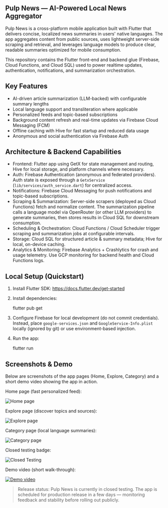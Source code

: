 
## Pulp News — AI-Powered Local News Aggregator

Pulp News is a cross-platform mobile application built with Flutter that delivers concise, localized news summaries in users' native languages. The app aggregates content from public sources, uses lightweight server-side scraping and retrieval, and leverages language models to produce clear, readable summaries optimized for mobile consumption.

This repository contains the Flutter front-end and backend glue (Firebase, Cloud Functions, and Cloud SQL) used to power realtime updates, authentication, notifications, and summarization orchestration.

## Key Features

- AI-driven article summarization (LLM-backed) with configurable summary lengths
- Local language support and transliteration where applicable
- Personalized feeds and topic-based subscriptions
- Background content refresh and real-time updates via Firebase Cloud Messaging (FCM)
- Offline caching with Hive for fast startup and reduced data usage
- Anonymous and social authentication via Firebase Auth

## Architecture & Backend Capabilities

- Frontend: Flutter app using GetX for state management and routing, Hive for local storage, and platform channels where necessary.
- Auth: Firebase Authentication (anonymous and federated providers). Auth state is exposed through a `GetxService` (`lib/services/auth_service.dart`) for centralized access.
- Notifications: Firebase Cloud Messaging for push notifications and topic-based subscriptions.
- Scraping & Summarization: Server-side scrapers (deployed as Cloud Functions) fetch and normalize content. The summarization pipeline calls a language model via OpenRouter (or other LLM providers) to generate summaries, then stores results in Cloud SQL for downstream consumption.
- Scheduling & Orchestration: Cloud Functions / Cloud Scheduler trigger scraping and summarization jobs at configurable intervals.
- Storage: Cloud SQL for structured article & summary metadata; Hive for local, on-device caching.
- Analytics & Monitoring: Firebase Analytics + Crashlytics for crash and usage telemetry. Use GCP monitoring for backend health and Cloud Functions logs.

## Local Setup (Quickstart)

1. Install Flutter SDK: https://docs.flutter.dev/get-started
2. Install dependencies:

	flutter pub get

3. Configure Firebase for local development (do not commit credentials). Instead, place `google-services.json` and `GoogleService-Info.plist` locally (ignored by git) or use environment-based injection.
4. Run the app:

	flutter run


## Screenshots & Demo

Below are screenshots of the app pages (Home, Explore, Category) and a short demo video showing the app in action.

Home page (fast personalized feed):

![Home page](images/home_page.jpeg)

Explore page (discover topics and sources):

![Explore page](images/explore_page.jpeg)

Category page (local language summaries):

![Category page](images/category_page.jpeg)

Closed testing badge:

![Closed Testing](images/pulp_news_closed_testing.png)

Demo video (short walk-through):

[![Demo video](images/home_page.jpeg)](images/demo_video.mp4)

> Release status: Pulp News is currently in closed testing. The app is scheduled for production release in a few days — monitoring feedback and stability before rolling out publicly.


